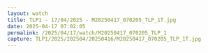 ```yaml
---
layout: watch
title: TLP1 - 17/04/2025 - M20250417_070205_TLP_1T.jpg
date: 2025-04-17 07:02:05
permalink: /2025/04/17/watch/M20250417_070205_TLP_1
capture: TLP1/2025/202504/20250416/M20250417_070205_TLP_1T.jpg
---
```

